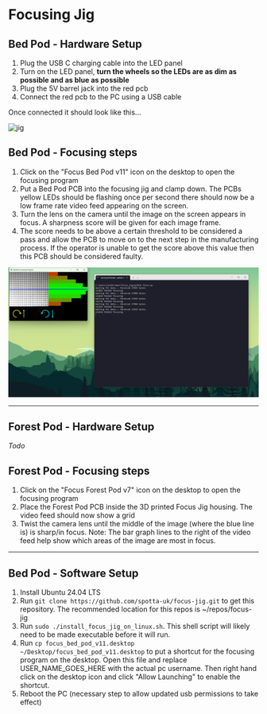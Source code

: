 # Focusing Jig

## Bed Pod - Hardware Setup
1. Plug the USB C charging cable into the LED panel
2. Turn on the LED panel, **turn the wheels so the LEDs are as dim as possible and as blue as possible**
3. Plug the 5V barrel jack into the red pcb
4. Connect the red pcb to the PC using a USB cable

Once connected it should look like this...

![jig](documentation/imgs/jig.png)


## Bed Pod - Focusing steps
1. Click on the "Focus Bed Pod v11" icon on the desktop to open the focusing program
2. Put a Bed Pod PCB into the focusing jig and clamp down. The PCBs yellow LEDs should be flashing once per second 
   there should now be a low frame rate video feed appearing on the screen.
2. Turn the lens on the camera until the image on the screen appears in focus. A sharpness score will be given for each 
   image frame.
3. The score needs to be above a certain threshold to be considered a pass and allow the PCB to move on to the next
   step in the manufacturing process. If the operator is unable to get the score above this value then this PCB should
   be considered faulty.

![passed focusing](documentation/imgs/passed_focusing.png)

-----------------------------------------------------------------------------------------------------

## Forest Pod - Hardware Setup
_Todo_

## Forest Pod - Focusing steps
1. Click on the "Focus Forest Pod v7" icon on the desktop to open the focusing program
2. Place the Forest Pod PCB inside the 3D printed Focus Jig housing. The video feed should now show a grid
3. Twist the camera lens until the middle of the image (where the blue line is) is sharp/in focus. Note: The bar graph
lines to the right of the video feed help show which areas of the image are most in focus.

-----------------------------------------------------------------------------------------------------

## Bed Pod - Software Setup

1. Install Ubuntu 24.04 LTS
2. Run `git clone https://github.com/spotta-uk/focus-jig.git` to get this repository. The recommended location for this
repos is ~/repos/focus-jig
3. Run `sudo ./install_focus_jig_on_linux.sh`. This shell script will likely need to be made executable before it will run.
4. Run `cp focus_bed_pod_v11.desktop ~/Desktop/focus_bed_pod_v11.desktop` to put a shortcut for the focusing program
on the desktop. Open this file and replace USER_NAME_GOES_HERE with the actual pc username. Then right hand click on the
desktop icon and click "Allow Launching" to enable the shortcut.
5. Reboot the PC (necessary step to allow updated usb permissions to take effect)


